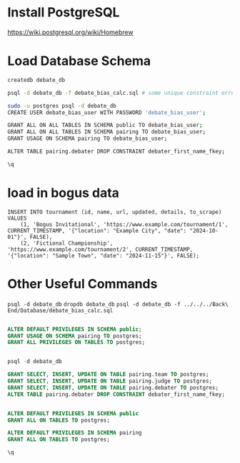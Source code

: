 # Install PostgreSQL

https://wiki.postgresql.org/wiki/Homebrew

# Load Database Schema

```bash
createdb debate_db

psql -d debate_db -f debate_bias_calc.sql # some unique constraint error are fine here

sudo -u postgres psql -d debate_db
CREATE USER debate_bias_user WITH PASSWORD 'debate_bias_user';

GRANT ALL ON ALL TABLES IN SCHEMA public TO debate_bias_user;
GRANT ALL ON ALL TABLES IN SCHEMA pairing TO debate_bias_user;
GRANT USAGE ON SCHEMA pairing TO debate_bias_user;

ALTER TABLE pairing.debater DROP CONSTRAINT debater_first_name_fkey;

\q


```

# load in bogus data

```psql
INSERT INTO tournament (id, name, url, updated, details, to_scrape)
VALUES
    (1, 'Bogus Invitational', 'https://www.example.com/tournament/1', CURRENT_TIMESTAMP, '{"location": "Example City", "date": "2024-10-01"}', FALSE),
    (2, 'Fictional Championship', 'https://www.example.com/tournament/2', CURRENT_TIMESTAMP, '{"location": "Sample Town", "date": "2024-11-15"}', FALSE);
```

# Other Useful Commands
`psql -d debate_db`
`dropdb debate_db`
`psql -d debate_db -f ../../../Back\ End/Database/debate_bias_calc.sql`

```sql

ALTER DEFAULT PRIVILEGES IN SCHEMA public;
GRANT USAGE ON SCHEMA pairing TO postgres;
GRANT ALL PRIVILEGES ON TABLES TO postgres;


psql -d debate_db

GRANT SELECT, INSERT, UPDATE ON TABLE pairing.team TO postgres;
GRANT SELECT, INSERT, UPDATE ON TABLE pairing.judge TO postgres;
GRANT SELECT, INSERT, UPDATE ON TABLE pairing.debater TO postgres;
ALTER TABLE pairing.debater DROP CONSTRAINT debater_first_name_fkey;


ALTER DEFAULT PRIVILEGES IN SCHEMA public
GRANT ALL ON TABLES TO postgres;

ALTER DEFAULT PRIVILEGES IN SCHEMA pairing
GRANT ALL ON TABLES TO postgres;

\q
```
